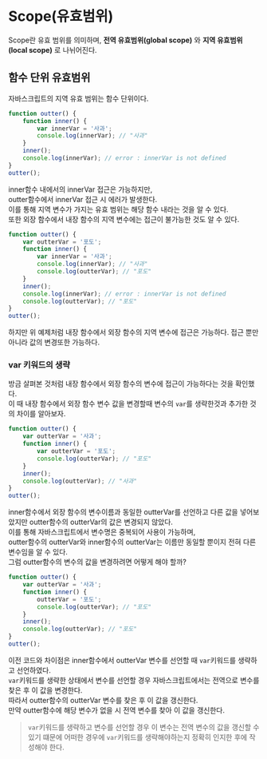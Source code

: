 Scope(유효범위)
======
Scope란 유효 범위를 의미하며, **전역 유효범위(global scope)** 와 **지역 유효범위(local scope)** 로 나뉘어진다.

## 함수 단위 유효범위
자바스크립트의 지역 유효 범위는 함수 단위이다.
```js
function outter() {
    function inner() {
        var innerVar = '사과';
        console.log(innerVar); // "사과"
    }
    inner();
    console.log(innerVar); // error : innerVar is not defined
}
outter();
```
inner함수 내에서의 innerVar 접근은 가능하지만,<br>
outter함수에서 innerVar 접근 시 에러가 발생한다.<br>
이를 통해 지역 변수가 가지는 유효 범위는 해당 함수 내라는 것을 알 수 있다.<br>
또한 외장 함수에서 내장 함수의 지역 변수에는 접근이 불가능한 것도 알 수 있다.

```js
function outter() {
    var outterVar = '포도';
    function inner() {
        var innerVar = '사과';
        console.log(innerVar); // "사과"
        console.log(outterVar); // "포도"
    }
    inner();
    console.log(innerVar); // error : innerVar is not defined
    console.log(outterVar); // "포도"
}
outter();
```
하지만 위 예제처럼 내장 함수에서 외장 함수의 지역 변수에 접근은 가능하다.
접근 뿐만아니라 값의 변경또한 가능하다.

### var 키워드의 생략
방금 살펴본 것처럼 내장 함수에서 외장 함수의 변수에 접근이 가능하다는 것을 확인했다.<br>
이 때 내장 함수에서 외장 함수 변수 값을 변경할때 변수의 `var`를 생략한것과 추가한 것의 차이를 알아보자.
```js
function outter() {
    var outterVar = '사과';
    function inner() {
        var outterVar = '포도';
        console.log(outterVar); // "포도"
    }
    inner();
    console.log(outterVar); // "사과"
}
outter();
```
inner함수에서 외장 함수의 변수이름과 동일한 outterVar를 선언하고 다른 값을 넣어보았지만 outter함수의 outterVar의 값은 변경되지 않았다.<br>
이를 통해 자바스크립트에서 변수명은 중복되어 사용이 가능하며,<br>
outter함수의 outterVar와 inner함수의 outterVar는 이름만 동일할 뿐이지 전혀 다른 변수임을 알 수 있다.<br>
그럼 outter함수의 변수의 값을 변경하려면 어떻게 해야 할까?

```js
function outter() {
    var outterVar = '사과';
    function inner() {
        outterVar = '포도';
        console.log(outterVar); // "포도"
    }
    inner();
    console.log(outterVar); // "포도"
}
outter();
```
이전 코드와 차이점은 inner함수에서 outterVar 변수를 선언할 때 `var`키워드를 생략하고 선언하였다.<br>
`var`키워드를 생략한 상태에서 변수를 선언할 경우 자바스크립트에서는 전역으로 변수를 찾은 후 이 값을 변경한다.<br>
따라서 outter함수의 outterVar 변수를 찾은 후 이 값을 갱신한다.<br>
만약 outter함수에 해당 변수가 없을 시 전역 변수를 찾아 이 값을 갱신한다.<br>
>`var`키워드를 생략하고 변수를 선언할 경우 이 변수는 전역 변수의 값을 갱신할 수 있기 떄문에 어떠한 경우에 `var`키워드를 생략해야하는지 정확히 인지한 후에 작성해야 한다.







